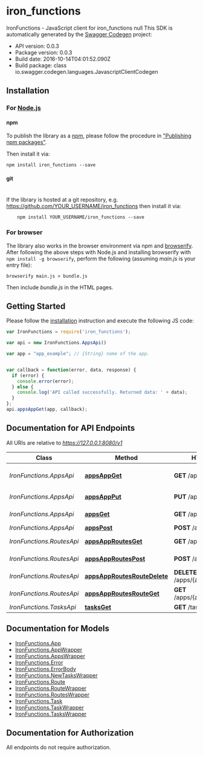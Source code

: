 # iron_functions

IronFunctions - JavaScript client for iron_functions
null
This SDK is automatically generated by the [Swagger Codegen](https://github.com/swagger-api/swagger-codegen) project:

- API version: 0.0.3
- Package version: 0.0.3
- Build date: 2016-10-14T04:01:52.090Z
- Build package: class io.swagger.codegen.languages.JavascriptClientCodegen

## Installation

### For [Node.js](https://nodejs.org/)

#### npm

To publish the library as a [npm](https://www.npmjs.com/),
please follow the procedure in ["Publishing npm packages"](https://docs.npmjs.com/getting-started/publishing-npm-packages).

Then install it via:

```shell
npm install iron_functions --save
```

#### git
#
If the library is hosted at a git repository, e.g.
https://github.com/YOUR_USERNAME/iron_functions
then install it via:

```shell
    npm install YOUR_USERNAME/iron_functions --save
```

### For browser

The library also works in the browser environment via npm and [browserify](http://browserify.org/). After following
the above steps with Node.js and installing browserify with `npm install -g browserify`,
perform the following (assuming *main.js* is your entry file):

```shell
browserify main.js > bundle.js
```

Then include *bundle.js* in the HTML pages.

## Getting Started

Please follow the [installation](#installation) instruction and execute the following JS code:

```javascript
var IronFunctions = require('iron_functions');

var api = new IronFunctions.AppsApi()

var app = "app_example"; // {String} name of the app.


var callback = function(error, data, response) {
  if (error) {
    console.error(error);
  } else {
    console.log('API called successfully. Returned data: ' + data);
  }
};
api.appsAppGet(app, callback);

```

## Documentation for API Endpoints

All URIs are relative to *https://127.0.0.1:8080/v1*

Class | Method | HTTP request | Description
------------ | ------------- | ------------- | -------------
*IronFunctions.AppsApi* | [**appsAppGet**](docs/AppsApi.md#appsAppGet) | **GET** /apps/{app} | Get information for a app.
*IronFunctions.AppsApi* | [**appsAppPut**](docs/AppsApi.md#appsAppPut) | **PUT** /apps/{app} | Create/update a app.
*IronFunctions.AppsApi* | [**appsGet**](docs/AppsApi.md#appsGet) | **GET** /apps | Get all app names.
*IronFunctions.AppsApi* | [**appsPost**](docs/AppsApi.md#appsPost) | **POST** /apps | Post new app
*IronFunctions.RoutesApi* | [**appsAppRoutesGet**](docs/RoutesApi.md#appsAppRoutesGet) | **GET** /apps/{app}/routes | Get route list by app name.
*IronFunctions.RoutesApi* | [**appsAppRoutesPost**](docs/RoutesApi.md#appsAppRoutesPost) | **POST** /apps/{app}/routes | Create new Route
*IronFunctions.RoutesApi* | [**appsAppRoutesRouteDelete**](docs/RoutesApi.md#appsAppRoutesRouteDelete) | **DELETE** /apps/{app}/routes/{route} | Deletes the route
*IronFunctions.RoutesApi* | [**appsAppRoutesRouteGet**](docs/RoutesApi.md#appsAppRoutesRouteGet) | **GET** /apps/{app}/routes/{route} | Gets route by name
*IronFunctions.TasksApi* | [**tasksGet**](docs/TasksApi.md#tasksGet) | **GET** /tasks | Get next task.


## Documentation for Models

 - [IronFunctions.App](docs/App.md)
 - [IronFunctions.AppWrapper](docs/AppWrapper.md)
 - [IronFunctions.AppsWrapper](docs/AppsWrapper.md)
 - [IronFunctions.Error](docs/Error.md)
 - [IronFunctions.ErrorBody](docs/ErrorBody.md)
 - [IronFunctions.NewTasksWrapper](docs/NewTasksWrapper.md)
 - [IronFunctions.Route](docs/Route.md)
 - [IronFunctions.RouteWrapper](docs/RouteWrapper.md)
 - [IronFunctions.RoutesWrapper](docs/RoutesWrapper.md)
 - [IronFunctions.Task](docs/Task.md)
 - [IronFunctions.TaskWrapper](docs/TaskWrapper.md)
 - [IronFunctions.TasksWrapper](docs/TasksWrapper.md)


## Documentation for Authorization

 All endpoints do not require authorization.

